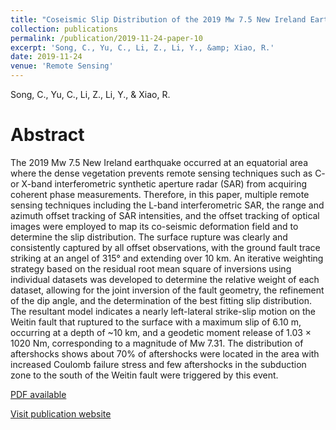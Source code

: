 ```yaml
---
title: "Coseismic Slip Distribution of the 2019 Mw 7.5 New Ireland Earthquake from the Integration of Multiple Remote Sensing Techniques"
collection: publications
permalink: /publication/2019-11-24-paper-10
excerpt: 'Song, C., Yu, C., Li, Z., Li, Y., &amp; Xiao, R.'
date: 2019-11-24
venue: 'Remote Sensing'
---
```

Song, C., Yu, C., Li, Z., Li, Y., &amp; Xiao, R.

Abstract
=====
The 2019 Mw 7.5 New Ireland earthquake occurred at an equatorial area where the dense vegetation prevents remote sensing techniques such as C- or X-band interferometric synthetic aperture radar (SAR) from acquiring coherent phase measurements. Therefore, in this paper, multiple remote sensing techniques including the L-band interferometric SAR, the range and azimuth offset tracking of SAR intensities, and the offset tracking of optical images were employed to map its co-seismic deformation field and to determine the slip distribution. The surface rupture was clearly and consistently captured by all offset observations, with the ground fault trace striking at an angel of 315° and extending over 10 km. An iterative weighting strategy based on the residual root mean square of inversions using individual datasets was developed to determine the relative weight of each dataset, allowing for the joint inversion of the fault geometry, the refinement of the dip angle, and the determination of the best fitting slip distribution. The resultant model indicates a nearly left-lateral strike-slip motion on the Weitin fault that ruptured to the surface with a maximum slip of 6.10 m, occurring at a depth of ~10 km, and a geodetic moment release of 1.03 × 1020 Nm, corresponding to a magnitude of Mw 7.31. The distribution of aftershocks shows about 70% of aftershocks were located in the area with increased Coulomb failure stress and few aftershocks in the subduction zone to the south of the Weitin fault were triggered by this event.  
  
[PDF available](/files/paper10.pdf)  

[Visit publication website](https://doi.org/10.3390/rs11232767)
